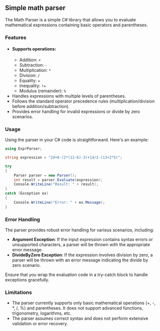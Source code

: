 ## Simple math parser
The Math Parser is a simple C# library that allows you to evaluate mathematical expressions containing basic operators and parentheses.
### Features
 - #### Supports operations:
    - Addition: `+`
    - Subtraction: `-`
    - Multiplication: `*`
    - Division: `/`
    - Equality: `=`
    - Inequality: `!=`
    - Modulus (remainder): `%`
- Handles expressions with multiple levels of parentheses.
- Follows the standard operator precedence rules (multiplication/division before addition/subtraction).
- Provides error handling for invalid expressions or divide by zero scenarios.
### Usage

Using the parser in your C# code is straightforward. Here's an example:

```csharp
using ExprParser;

string expression = "24+8-(2*(12-6)-3)+14/2-(13+2*5)";

try
{
    Parser parser = new Parser();
    int result = parser.Evaluate(expression);
    Console.WriteLine("Result: " + result);
}
catch (Exception ex)
{
    Console.WriteLine("Error: " + ex.Message);
}
```
### Error Handling

The parser provides robust error handling for various scenarios, including:

- **Argument Exception**: If the input expression contains syntax errors or unsupported characters, a parser will be thrown with the appropriate error message.
- **DivideByZero Exception**: If the expression involves division by zero, a parser will be thrown with an error message indicating the divide by zero scenario.

Ensure that you wrap the evaluation code in a try-catch block to handle exceptions gracefully.

### Limitations

- The parser currently supports only basic mathematical operations (+, -, *, /, %) and parentheses. It does not support advanced functions, trigonometry, logarithms, etc.
- The parser assumes correct syntax and does not perform extensive validation or error recovery.
